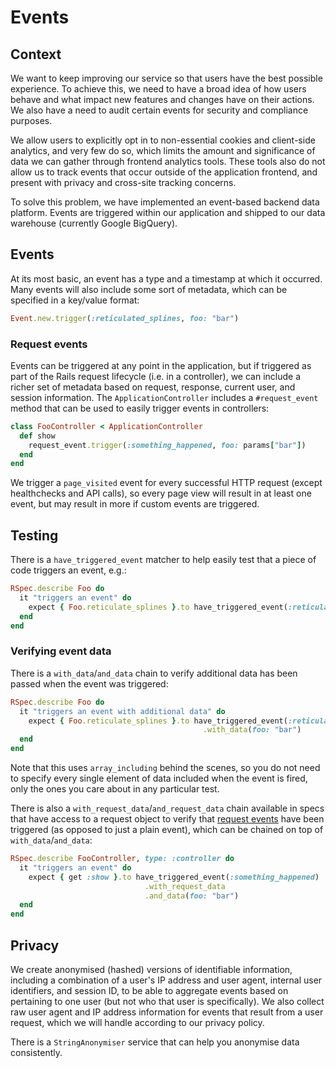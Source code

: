 # Events

## Context

We want to keep improving our service so that users have the best possible experience. To achieve
this, we need to have a broad idea of how users behave and what impact new features and changes
have on their actions. We also have a need to audit certain events for security and compliance
purposes.

We allow users to explicitly opt in to non-essential cookies and client-side analytics, and very
few do so, which limits the amount and significance of data we can gather through frontend
analytics tools. These tools also do not allow us to track events that occur outside of the
application frontend, and present with privacy and cross-site tracking concerns.

To solve this problem, we have implemented an event-based backend data platform. Events are
triggered within our application and shipped to our data warehouse (currently Google BigQuery).

## Events

At its most basic, an event has a type and a timestamp at which it occurred. Many events will also
include some sort of metadata, which can be specified in a key/value format:

```ruby
Event.new.trigger(:reticulated_splines, foo: "bar")
```

### Request events

Events can be triggered at any point in the application, but if triggered as part of the Rails
request lifecycle (i.e. in a controller), we can include a richer set of metadata based on request,
response, current user, and session information. The `ApplicationController` includes a
`#request_event` method that can be used to easily trigger events in controllers:

```ruby
class FooController < ApplicationController
  def show
    request_event.trigger(:something_happened, foo: params["bar"])
  end
end
```

We trigger a `page_visited` event for every successful HTTP request (except  healthchecks and
API calls), so every page view will result in at least one event, but may result in more if custom
events are triggered.

## Testing

There is a `have_triggered_event` matcher to help easily test that a piece of code triggers an
event, e.g.:

```ruby
RSpec.describe Foo do
  it "triggers an event" do
    expect { Foo.reticulate_splines }.to have_triggered_event(:reticulated_splines)
  end
end
```

### Verifying event data

There is a `with_data`/`and_data` chain to verify additional data has been passed when the
event was triggered:

```ruby
RSpec.describe Foo do
  it "triggers an event with additional data" do
    expect { Foo.reticulate_splines }.to have_triggered_event(:reticulated_splines)
                                           .with_data(foo: "bar")
  end
end
```

Note that this uses `array_including` behind the scenes, so you do not need to specify
every single element of data included when the event is fired, only the ones you care
about in any particular test.

There is also a `with_request_data`/`and_request_data`  chain available in specs that
have access to a request object to verify that [request events](#request-events) have
been triggered (as opposed to just a plain event), which can be chained on top of
`with_data`/`and_data`:

```ruby
RSpec.describe FooController, type: :controller do
  it "triggers an event" do
    expect { get :show }.to have_triggered_event(:something_happened)
                              .with_request_data
                              .and_data(foo: "bar")
  end
end
```

## Privacy

We create anonymised (hashed) versions of identifiable information, including a combination of a
user's IP address and user agent, internal user identifiers, and session ID, to be able to
aggregate events based on pertaining to one user (but not who that user is specifically). We also
collect raw user agent and IP address information for events that result from a user request,
which we will handle according to our privacy policy.

There is a `StringAnonymiser` service that can help you anonymise data consistently.
